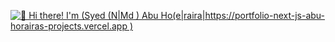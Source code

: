 [<img src="https://raw.githubusercontent.com/Raymo111/Raymo111/master/intro.gif" alt="👋 Hi there! I'm (Syed (N|Md ) Abu Ho(e|raira|https://portfolio-next-js-abu-horairas-projects.vercel.app )" title="👋 Hi there! I'm (Syed (N|Md ) Abu Ho(e|raira|https://portfolio-next-js-abu-horairas-projects.vercel.app )"/>](https://portfolio-next-js-abu-horairas-projects.vercel.app )

